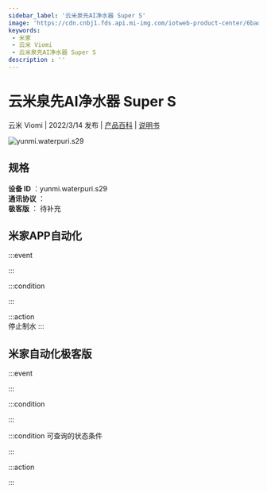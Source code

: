 ```yaml
---
sidebar_label: '云米泉先AI净水器 Super S'
image: 'https://cdn.cnbj1.fds.api.mi-img.com/iotweb-product-center/6bad71c3e78790c7af27b6c7348b9195_1646030082379.png?GalaxyAccessKeyId=AKVGLQWBOVIRQ3XLEW&Expires=9223372036854775807&Signature=xKq/b0MYWCHfX0feWRAAlzmyuTk='
keywords: 
 - 米家
 - 云米 Viomi
 - 云米泉先AI净水器 Super S
description : ''
---
```

# 云米泉先AI净水器 Super S

云米 Viomi | 2022/3/14 发布 | [产品百科](https://home.mi.com/webapp/content/baike/product/index.html?model=yunmi.waterpuri.s29/) | [说明书](https://home.mi.com/views/introduction.html?model=yunmi.waterpuri.s29&region=cn)

![yunmi.waterpuri.s29](https://cdn.cnbj1.fds.api.mi-img.com/iotweb-product-center/6bad71c3e78790c7af27b6c7348b9195_1646030082379.png?GalaxyAccessKeyId=AKVGLQWBOVIRQ3XLEW&Expires=9223372036854775807&Signature=xKq/b0MYWCHfX0feWRAAlzmyuTk=)

## 规格  
> 
**设备 ID** ：yunmi.waterpuri.s29  
**通讯协议** ：  
**极客版**  ： 待补充 


## 米家APP自动化  

:::event  

:::

:::condition  

:::

:::action   
停止制水
:::

## 米家自动化极客版  

:::event  

:::

:::condition  

:::

:::condition 可查询的状态条件  

:::

:::action  

:::

        
